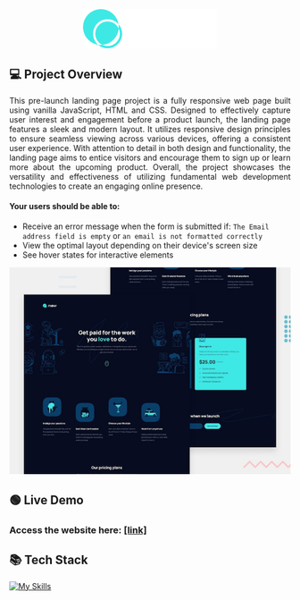 <div align="center">
<img src="./assets/logo.svg" alt='logo'></img>
</div>

## 💻 Project Overview

<p align="justify">This pre-launch landing page project is a fully responsive web page built using vanilla JavaScript, HTML and CSS. Designed to effectively capture user interest and engagement before a product launch, the landing page features a sleek and modern layout. It utilizes responsive design principles to ensure seamless viewing across various devices, offering a consistent user experience. With attention to detail in both design and functionality, the landing page aims to entice visitors and encourage them to sign up or learn more about the upcoming product. Overall, the project showcases the versatility and effectiveness of utilizing fundamental web development technologies to create an engaging online presence.

</p>
<p align="justify">
<h4>Your users should be able to:</h4>

<ul>
<li>Receive an error message when the form is submitted if: <code>The Email address field is empty</code> or <code>an email is not formatted correctly</code> </li>
<li>View the optimal layout depending on their device's screen size
</li>
<li>See hover states for interactive elements</li>
</ul>
</p>

<img src="./assets/preview.jpg" alt='preview-image'></img>

## 🟢 Live Demo

<h3 align="justify">
Access the website here: <a href="https://chris-ai.github.io/maker-landing-page/">[link]</a>
</h3>

## 📚 Tech Stack

[![My Skills](https://skillicons.dev/icons?i=html,css,javascript,&perline=4)](https://skillicons.dev)
